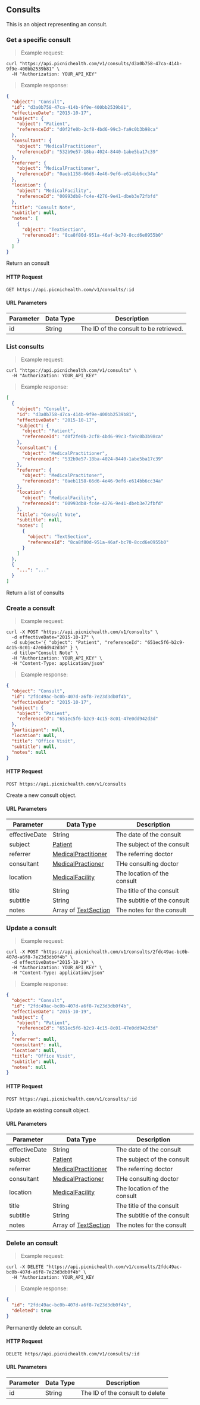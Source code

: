 ## Consults
This is an object representing an consult.

### Get a specific consult
> Example request:

```shell
curl "https://api.picnichealth.com/v1/consults/d3a0b758-47ca-414b-9f9e-400bb2539b81" \
  -H "Authorization: YOUR_API_KEY"
```

> Example response:

```json
{
  "object": "Consult",
  "id": "d3a0b758-47ca-414b-9f9e-400bb2539b81",
  "effectiveDate": "2015-10-17",
  "subject": {
    "object": "Patient",
    "referenceId": "d0f2fe0b-2cf8-4bd6-99c3-fa9c0b3b98ca"
  },
  "consultant": {
    "object": "MedicalPractitioner",
    "referenceId": "532b9e57-18ba-4024-8440-1abe5ba17c39"
  },
  "referrer": {
    "object": "MedicalPractitoner",
    "referenceId": "0aeb1158-66d6-4e46-9ef6-e614bb6cc34a"
  },
  "location": {
    "object": "MedicalFacility",
    "referenceId": "00993db8-fc4e-4276-9e41-dbeb3e72fbfd"
  },
  "title": "Consult Note",
  "subtitle": null,
  "notes": [
    {
      "object": "TextSection",
      "referenceId": "8ca8f80d-951a-46af-bc70-8ccd6e0955b0"
    }
  ]
}
```

Return an consult

#### HTTP Request
`GET https://api.picnichealth.com/v1/consults/:id`

#### URL Parameters
Parameter | Data Type | Description
--------- | --------- | -----------
id | String | The ID of the consult to be retrieved.


### List consults
> Example request:

```shell
curl "https://api.picnichealth.com/v1/consults" \
  -H "Authorization: YOUR_API_KEY"
```

> Example response:

```json
[
  {
    "object": "Consult",
    "id": "d3a0b758-47ca-414b-9f9e-400bb2539b81",
    "effectiveDate": "2015-10-17",
    "subject": {
      "object": "Patient",
      "referenceId": "d0f2fe0b-2cf8-4bd6-99c3-fa9c0b3b98ca"
    },
    "consultant": {
      "object": "MedicalPractitioner",
      "referenceId": "532b9e57-18ba-4024-8440-1abe5ba17c39"
    },
    "referrer": {
      "object": "MedicalPractitoner",
      "referenceId": "0aeb1158-66d6-4e46-9ef6-e614bb6cc34a"
    },
    "location": {
      "object": "MedicalFacility",
      "referenceId": "00993db8-fc4e-4276-9e41-dbeb3e72fbfd"
    },
    "title": "Consult Note",
    "subtitle": null,
    "notes": [
      {
        "object": "TextSection",
        "referenceId": "8ca8f80d-951a-46af-bc70-8ccd6e0955b0"
      }
    ]
  },
  {
    "...": "..."
  }
]
```

Return a list of consults

### Create a consult
> Example request:

```shell
curl -X POST "https://api.picnichealth.com/v1/consults" \
  -d effectiveDate="2015-10-17" \
  -d subject='{ "object": "Patient", "referenceId": "651ec5f6-b2c9-4c15-8c01-47e0dd942d3d" } \
  -d title="Consult Note" \
  -H "Authorization: YOUR_API_KEY" \
  -H "Content-Type: application/json"
```

> Example response:

```json
{
  "object": "Consult",
  "id": "2fdc49ac-bc0b-407d-a6f8-7e23d3db0f4b",
  "effectiveDate": "2015-10-17",
  "subject": {
    "object": "Patient",
    "referenceId": "651ec5f6-b2c9-4c15-8c01-47e0dd942d3d"
  },
  "participant": null,
  "location": null,
  "title": "Office Visit",
  "subtitle": null,
  "notes": null
}
```

#### HTTP Request
`POST https://api.picnichealth.com/v1/consults`

Create a new consult object.

#### URL Parameters
Parameter | Data Type | Description
--------- | --------- | -----------
effectiveDate | String | The date of the consult
subject | [Patient](#patients) | The subject of the consult
referrer | [MedicalPractitioner](#medical-practitioners) | The referring doctor
consultant | [MedicalPractioner](#medical-practitioners) | THe consulting doctor
location | [MedicalFacility](#medical-facilities) | The location of the consult
title | String | The title of the consult
subtitle | String | The subtitle of the consult
notes | Array of [TextSection](#text-sections) | The notes for the consult


### Update a consult
> Example request:

```shell
curl -X POST "https://api.picnichealth.com/v1/consults/2fdc49ac-bc0b-407d-a6f8-7e23d3db0f4b" \
  -d effectiveDate="2015-10-19" \
  -H "Authorization: YOUR_API_KEY" \
  -H "Content-Type: application/json"
```

> Example response:

```json
{
  "object": "Consult",
  "id": "2fdc49ac-bc0b-407d-a6f8-7e23d3db0f4b",
  "effectiveDate": "2015-10-19",
  "subject": {
    "object": "Patient",
    "referenceId": "651ec5f6-b2c9-4c15-8c01-47e0dd942d3d"
  },
  "referrer": null,
  "consultant": null,
  "location": null,
  "title": "Office Visit",
  "subtitle": null,
  "notes": null
}
```

#### HTTP Request
`POST https://api.picnichealth.com/v1/consults/:id`

Update an existing consult object.

#### URL Parameters
Parameter | Data Type | Description
--------- | --------- | -----------
effectiveDate | String | The date of the consult
subject | [Patient](#patients) | The subject of the consult
referrer | [MedicalPractitioner](#medical-practitioners) | The referring doctor
consultant | [MedicalPractioner](#medical-practitioners) | THe consulting doctor
location | [MedicalFacility](#medical-facilities) | The location of the consult
title | String | The title of the consult
subtitle | String | The subtitle of the consult
notes | Array of [TextSection](#text-sections) | The notes for the consult


### Delete an consult
> Example request:

```shell
curl -X DELETE "https://api.picnichealth.com/v1/consults/2fdc49ac-bc0b-407d-a6f8-7e23d3db0f4b" \
  -H "Authorization: YOUR_API_KEY
```

> Example response:

```json
{
  "id": "2fdc49ac-bc0b-407d-a6f8-7e23d3db0f4b",
  "deleted": true
}
```

Permanently delete an consult.

#### HTTP Request
`DELETE https//api.picnichealth.com/v1/consults/:id`

#### URL Parameters
Parameter | Data Type | Description
--------- | --------- | -----------
id | String | The ID of the consult to delete
